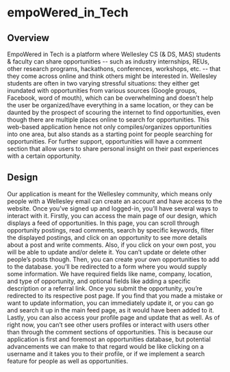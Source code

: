 # empoWered_in_Tech
## Overview
EmpoWered in Tech is a platform where Wellesley CS (& DS, MAS) students & faculty can share opportunities -- such as industry internships, REUs, other research programs, hackathons, conferences, workshops, etc. -- that they come across online and think others might be interested in.
Wellesley students are often in two varying stressful situations: they either get inundated with opportunities from various sources (Google groups, Facebook, word of mouth), which can be overwhelming and doesn’t help the user be organized/have everything in a same location, or they can be daunted by the prospect of scouring the internet to find opportunities, even though there are multiple places online to search for opportunities. This web-based application hence not only compiles/organizes opportunities into one area, but also stands as a starting point for people searching for opportunities. For further support, opportunities will have a comment section that allow users to share personal insight on their past experiences with a certain opportunity.

## Design
Our application is meant for the Wellesley community, which means only people with a Wellesley email can create an account and have access to the website. Once you’ve signed up and logged-in, you’ll have several ways to interact with it.
Firstly, you can access the main page of our design, which displays a feed of opportunities. In this page, you can scroll through opportunity postings, read comments, search by specific keywords, filter the displayed postings, and click on an opportunity to see more details about a post and write comments. Also, if you click on your own post, you will be able to update and/or delete it. You can’t update or delete other people’s posts though.
Then, you can create your own opportunities to add to the database. you’ll be redirected to a form where you would supply some information. We have required fields like name, company, location, and type of opportunity, and optional fields like  adding a specific description or a referral link. Once you submit the opportunity, you’re redirected to its respective post page. If you find that you made a mistake or want to update information, you can immediately update it, or you can go and search it up in the main feed page, as it would have been added to it.
Lastly, you can also access your profile page and update that as well. As of right now, you can’t see other users profiles or interact with users other than through the comment sections of opportunities. This is because our application is first and foremost an opportunities database, but potential advancements we can make to that regard would be like clicking on a username and it takes you to their profile, or if we implement a search feature for people as well as opportunities.
